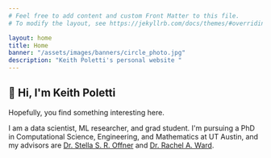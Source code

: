 ```yaml
---
# Feel free to add content and custom Front Matter to this file.
# To modify the layout, see https://jekyllrb.com/docs/themes/#overriding-theme-defaults

layout: home
title: Home
banner: "/assets/images/banners/circle_photo.jpg"
description: "Keith Poletti's personal website "
---
```



## :wave: Hi, I'm Keith Poletti 
Hopefully, you find something interesting here.

I am a data scientist, ML researcher, and grad student. I'm pursuing a PhD in Computational Science, Engineering, and Mathematics at UT Austin,
and my advisors are [Dr. Stella S. R. Offner](https://sites.google.com/view/stellaoffner/home) and [Dr. Rachel A. Ward](https://sites.google.com/prod/view/rward/home).